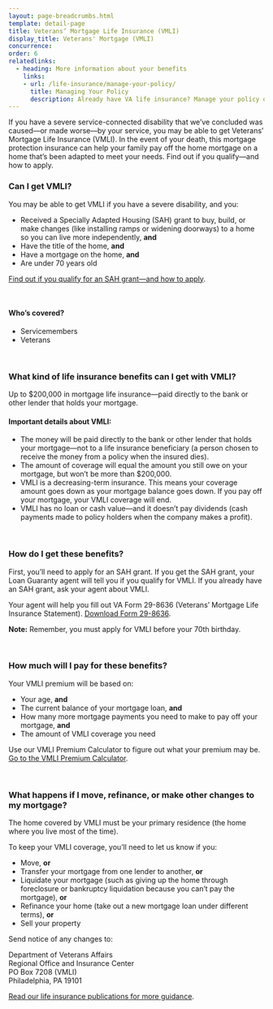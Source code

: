 ```yaml
---
layout: page-breadcrumbs.html
template: detail-page
title: Veterans’ Mortgage Life Insurance (VMLI)
display_title: Veterans' Mortgage (VMLI)
concurrence:
order: 6
relatedlinks:
  - heading: More information about your benefits
    links:
    - url: /life-insurance/manage-your-policy/
      title: Managing Your Policy
      description: Already have VA life insurance? Manage your policy online.
---
```


<div class="va-introtext">

If you have a severe service-connected disability that we’ve concluded was caused—or made worse—by your service, you may be able to get Veterans’ Mortgage Life Insurance (VMLI). In the event of your death, this mortgage protection insurance can help your family pay off the home mortgage on a home that’s been adapted to meet your needs. Find out if you qualify—and how to apply.

</div>

<div class="feature">

### Can I get VMLI? 

You may be able to get VMLI if you have a severe disability, and you:

- Received a Specially Adapted Housing (SAH) grant to buy, build, or make changes (like installing ramps or widening doorways) to a home so you can live more independently, **and**
- Have the title of the home, **and**
- Have a mortgage on the home, **and**
- Are under 70 years old

[Find out if you qualify for an SAH grant—and how to apply](http://www.benefits.va.gov/homeloans/adaptedhousing.asp).

<br>

#### Who’s covered?

- Servicemembers
- Veterans

</div>

<br>

### What kind of life insurance benefits can I get with VMLI?

Up to $200,000 in mortgage life insurance—paid directly to the bank or other lender that holds your mortgage. 

#### Important details about VMLI:

- The money will be paid directly to the bank or other lender that holds your mortgage—not to a life insurance beneficiary (a person chosen to receive the money from a policy when the insured dies).
- The amount of coverage will equal the amount you still owe on your mortgage, but won’t be more than $200,000. 
- VMLI is a decreasing-term insurance. This means your coverage amount goes down as your mortgage balance goes down. If you pay off your mortgage, your VMLI coverage will end. 
- VMLI has no loan or cash value—and it doesn’t pay dividends (cash payments made to policy holders when the company makes a profit).

<br>

### How do I get these benefits?

First, you’ll need to apply for an SAH grant. If you get the SAH grant, your Loan Guaranty agent will tell you if you qualify for VMLI. If you already have an SAH grant, ask your agent about VMLI.

Your agent will help you fill out VA Form 29-8636 (Veterans’ Mortgage Life Insurance Statement). [Download Form 29-8636](http://www.benefits.va.gov/INSURANCE/forms/29-8636_08-2011.pdf). 

**Note:** Remember, you must apply for VMLI before your 70th birthday.

<br>

### How much will I pay for these benefits?

Your VMLI premium will be based on:

- Your age, **and**
- The current balance of your mortgage loan, **and**
- How many more mortgage payments you need to make to pay off your mortgage, **and**
- The amount of VMLI coverage you need

Use our VMLI Premium Calculator to figure out what your premium may be. [Go to the VMLI Premium Calculator](https://insurance.va.gov/VMLICalc/VMLICalc.asp).

<br>

### What happens if I move, refinance, or make other changes to my mortgage?

The home covered by VMLI must be your primary residence (the home where you live most of the time).

To keep your VMLI coverage, you’ll need to let us know if you:

- Move, **or**
- Transfer your mortgage from one lender to another, **or**
- Liquidate your mortgage (such as giving up the home through foreclosure or bankruptcy liquidation because you can’t pay the mortgage), **or**
- Refinance your home (take out a new mortgage loan under different terms), **or**
- Sell your property

Send notice of any changes to:

<p class="va-address-block">
  Department of Veterans Affairs<br>
  Regional Office and Insurance Center<br>
  PO Box 7208 (VMLI)<br>
  Philadelphia, PA 19101<br>
</p>

[Read our life insurance publications for more guidance](http://www.benefits.va.gov/INSURANCE/ins_publications.asp). 


<!--- TODO: find a proper place to import USWDS JS for static pages -->
